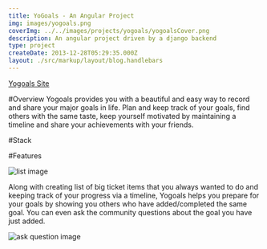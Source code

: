 ```yaml
---
title: YoGoals - An Angular Project
img: images/yogoals.png
coverImg: ../../images/projects/yogoals/yogoalsCover.png
description: An angular project driven by a django backend
type: project
createDate: 2013-12-28T05:29:35.000Z
layout: ./src/markup/layout/blog.handlebars
---
```


<div class="button-rack"><a href="http://www.yogoals.com" target="_blank" class="btn btn-primary"><i class="fi-monitor"></i> Yogoals Site</a></div>

#Overview
Yogoals provides you with a beautiful and easy way to record and share your major goals in life. Plan and keep track of your goals, find others with the same taste, keep yourself motivated by maintaining a timeline and share your achievements with your friends.

#Stack

#Features

![list image](http://www.yogoals.com/images/landing/list_sm.png)

Along with creating list of big ticket items that you always wanted to do and keeping track of your progress via a timeline, Yogoals helps you prepare for your goals by showing you others who have added/completed the same goal. You can even ask the community questions about the goal you have just added. 

![ask question image](http://www.yogoals.com/images/landing/questions.png)
